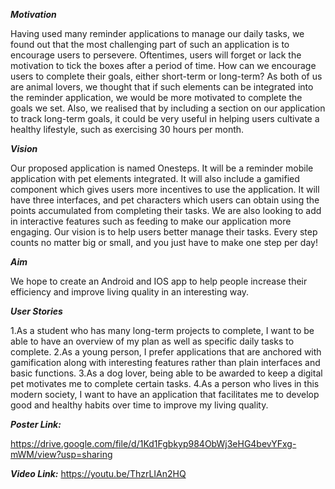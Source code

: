 ***Motivation***

Having used many reminder applications to manage our daily tasks, we found out that the most challenging part of such an application is to encourage users to persevere. Oftentimes, users will forget or lack the motivation to tick the boxes after a period of time. How can we encourage users to complete their goals, either short-term or long-term? As both of us are animal lovers, we thought that if such elements can be integrated into the reminder application, we would be more motivated to complete the goals we set. Also, we realised that  by including a section on our application to track long-term goals, it could be very useful in helping users cultivate a healthy lifestyle, such as exercising 30 hours per month. 

***Vision***

Our proposed application is named Onesteps. It will be a reminder mobile application with pet elements integrated. It will also include a gamified component which gives users more incentives to use the application. It will have three interfaces, and pet characters which users can obtain using the points accumulated from completing their tasks. We are also looking to add in interactive features such as feeding to make our application more engaging. Our vision is to help users better manage their tasks. Every step counts no matter big or small, and you just have to make one step per day!

***Aim***

We hope to create an Android and IOS app to help people increase their efficiency and improve living quality in an interesting way.

***User Stories***

1.As a student who has many long-term projects to complete, I want to be able to have an overview of my plan as well as specific daily tasks to complete.
2.As a young person, I prefer applications that are anchored with gamification along with interesting features rather than plain interfaces and basic functions.
3.As a dog lover, being able to be awarded to keep a digital pet motivates me to complete certain tasks.
4.As a person who lives in this modern society, I want to have an application that facilitates me to develop good and healthy habits over time to improve my living quality.

***Poster Link:***

https://drive.google.com/file/d/1Kd1Fgbkyp984ObWj3eHG4bevYFxg-mWM/view?usp=sharing

***Video Link:***
https://youtu.be/ThzrLIAn2HQ



